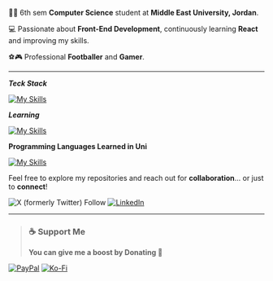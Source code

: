 👨‍🎓 6th sem **Computer Science** student at **Middle East University, Jordan**.

💻 Passionate about **Front-End Development**, continuously learning **React** and improving my skills.

⚽🎮 Professional **Footballer** and **Gamer**.

---

***Teck Stack***

[![My Skills](https://skillicons.dev/icons?i=html,css,js,react,bootstrap,git,github,vercel,netlify)](https://skillicons.dev)

***Learning***

[![My Skills](https://skillicons.dev/icons?i=tailwind,ts,next)](https://skillicons.dev)

**Programming Languages Learned in Uni**

[![My Skills](https://skillicons.dev/icons?i=cpp,java,cs,js,python)](https://skillicons.dev)

Feel free to explore my repositories and reach out for **collaboration**... or just to **connect**! 

![X (formerly Twitter) Follow](https://img.shields.io/twitter/follow/mohadev01)
[![LinkedIn](https://custom-icon-badges.demolab.com/badge/LinkedIn-0A66C2?logo=linkedin-white&logoColor=fff)](https://www.linkedin.com/in/mohadev)

---

> ### ☕ Support Me
> **You can give me a boost by Donating 🤞**

[![PayPal](https://img.shields.io/badge/PayPal-00457C?style=for-the-badge&logo=paypal&logoColor=white)](https://paypal.me/mohayounis) [![Ko-Fi](https://img.shields.io/badge/Ko--fi-F16061?style=for-the-badge&logo=ko-fi&logoColor=white)](https://ko-fi.com/mohadev)
